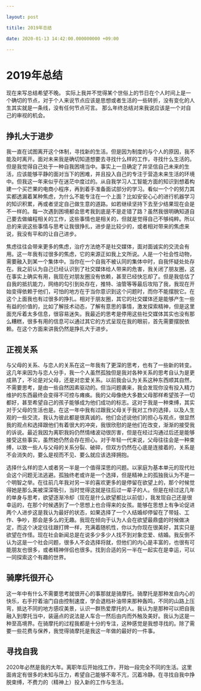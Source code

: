 ```yaml
---

layout: post

titile: 2019年总结

date: 2020-01-13 14:42:00.000000000 +09:00

---
```

# 2019年总结

现在来写总结希望不晚。
实际上我并不觉得某个世俗上的节日在个人时间上是一个确切的节点，对于个人来说节点应该是思想或者生活的一些转折，没有变化的人生其实就是一条线，没有任何节点可言。
那么年终总结对来我说应该是一个对自己的审视的机会。

## 挣扎大于进步

我一直在试图离开这个体制，寻找新的生活。但是因为制度的与个人的原因，我不能及时离开。面对未来我是确切知道想要去寻找什么样的工作，寻找什么生活的。但是我觉得自己处于一种自我困境当中。事实上一旦确定了并坚信自己未来的生活，应该能够平静的面对当下的困难，并且投入自己的专注于营造未来生活的环境中。但我这一年来似乎在迷茫中度过的。从自我学习人工智能方面的知识到想着构建一个买芒果的电商小程序，再到着手准备面试部分的学习。看似一个个的努力其实都透漏着某种焦虑，为什么不能专注在一个上面？比如安安心心的进行机器学习的知识积累，再或者坚定自己做生意的道路。如若继续坚持下去至少结果现在会是不一样的。每一次遇到困境都会思考我到底是不是走错了路？虽然我很明确知道自己要去做编程相关的工作，这些事情也是相关的，但就是觉得自己不够纯粹。所以总的来说这些事情与思考让我很挣扎，进步是比较少的，或者相对带来的焦虑来说，我没有平和的让自己进步。

焦虑往往会带来更多的焦虑，治疗方法绝不是社交媒体，面对面诚实的交流会有用。这一年我有过很多的焦虑，它的来源正如我上文所说。人是一个社会性动物，需要融入到某一个集体中。当你在一个自我不被认同的集体中时，自我怀疑处处存在。我之前认为自己已经认识到了社交媒体给人带来的危害，我关闭了朋友圈，这在事实上确实有用，我现在对朋友圈没有依赖，甚至已经快忘却了。但是我低估了自我的抵抗能力，网络的勾引到处存在，推特、油管等等最后攻陷了我，我现在开始变得依赖于他们，可怕的地方在于当你意识到这个问题时，而你不能摆脱它。在这个上面我也有过很多的挣扎。相对于朋友圈，其它的社交媒体还是能够产生一些有益的价值的，比如了解技术动态，了解有意思的事情，激发探索精神，但是这里面充斥着太多信息，很容易迷失。我最近的思考是停用这些社交媒体其实也没有那么糟糕，很多有用的信息可以通过其它的方式呈现在我的眼前，首先需要摆脱依赖。在这个方面来讲我仍然是挣扎大于进步。

## 正视关系

与父母的关系、与恋人的关系在这一年我有了更深的思考，也有了一些新的转变。这几年来因为与恋人分手，我一个人虽然孤独但是我对各种关系的思考自认为是更成熟了，不论是对父母，还是对恋爱关系。以前我会认为关系这种东西顺其自然，不需要思考，是由一些自然因素驱动的。但当问题袭来，我会发现你没有投入精力维护的东西最终会变得不可控与瘫痪。我的父母像绝大多数父母那样希望孩子一切都好，甚至希望自己的孩子能够成为他们成功的标志。这对于我是一种束缚，其实对于父母的生活也是。在这一年中我有过跟我父母关于我对工作的选择，以及人生观的一些交流，我认为彼此都是很真诚的。他们会述说他们的担心与观点，很显然我的观点和选择跟他们有着很大的冲突，我很欣慰的是他们在改变，渐渐的接受我的诉说。最近我因为离职我妈仍然情绪波动很厉害，但是在经过沟通过后还是能够接受这些事实，虽然她仍然会存在担心。对于年轻一代来说，父母往往会是一种束缚，以致一些人与父母的关系分裂、破碎，但双方仍然在心底是连接着的，关系是不会消失的，要么是视而不见、要么就应该选择拥抱。

选择什么样的恋人或者另一半是一个值得深思的问题。以家庭为基本单元的现代社会这个问题无法逃避。孤独终老或许是一个选择，但是精神上的孤独我认为不是一个明智之举。在往前几年我对另一半的喜欢更多的是停留在欲望上的，那个时候觉得她是那么美被深深吸引，当时觉得这就是往后过一辈子的人。但是在经过这几年的单身与思考，欲望逐渐冷却（现在是什么欲望都比以前低），我发现自己还是很幸运的，在那个时候遇到了一个思想上也合得来的女孩。能够在思想上有争论促进两个人进步这是我认为最好的状态，如果选择了一个人结婚却停留在了带娃、工作、争吵，那会是多么的无趣。我现在倾向于认为人会在欲望最鼎盛的时候做决定，而这个决定往往跟打牌一样，充满着随机性，你以为你现在很美好，其实只是欲望在作怪。现在社会新闻总是在说多少多少人找不到对象恋爱、结婚。我反倒不认为这是一个社会问题，很多人不会选择将就，但他们的内心是丰富的，也很有可能朋友也很多，或者精神伴侣也很多。找到合适的另一半在一起实在是幸运，可以一同探索这个有趣的世界。

## 骑摩托很开心

这一年中有什么不需要思考就很开心的事那就是骑摩托。骑摩托是那种发自内心的快乐，右手拧着油门自由控制速度，学会退档补油带来那种轰鸣，不同的山路上压弯，抵达不同的地方感叹美景，认识一群热爱摩托的人。我认为是那种可以把自我融入到摩托当中，装逼点的说法是人车合一然后由内而外触及美好。我认为这是一种至高境界。在骑摩托的过程我都是十分的专注，这种感觉是我想寻找的。除了需要一些花费与保养，我觉得骑摩托是我这一年做的最好的一件事。

## 寻找自我

2020年必然是我的大年。离职年后开始找工作，开始一段完全不同的生活。这里面肯定有很多的未知与压力，希望自己能够不卑不亢，沉着冷静。在寻找自我中挣脱束缚，不费力的（精神上）投入新的工作与生活。